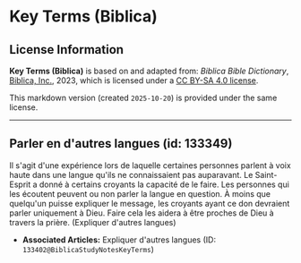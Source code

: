 # Key Terms (Biblica)

## License Information

**Key Terms (Biblica)** is based on and adapted from: _Biblica Bible Dictionary_, [Biblica, Inc.](https://www.biblica.com/), 2023, which is licensed under a [CC BY-SA 4.0 license](https://creativecommons.org/licenses/by-sa/4.0/legalcode.en).

This markdown version (created `2025-10-20`) is provided under the same license.



--------------------------------

## Parler en d'autres langues (id: 133349)

Il s'agit d'une expérience lors de laquelle certaines personnes parlent à voix haute dans une langue qu'ils ne connaissaient pas auparavant. Le Saint\-Esprit a donné à certains croyants la capacité de le faire. Les personnes qui les écoutent peuvent ou non parler la langue en question. À moins que quelqu'un puisse expliquer le message, les croyants ayant ce don devraient parler uniquement à Dieu. Faire cela les aidera à être proches de Dieu à travers la prière. (Expliquer d'autres langues)

* **Associated Articles:** Expliquer d'autres langues (ID: `133402@BiblicaStudyNotesKeyTerms`)

